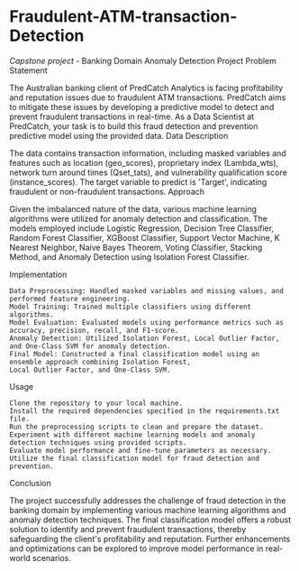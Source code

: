 # Fraudulent-ATM-transaction-Detection
*Capstone project* -
Banking Domain Anomaly Detection Project
Problem Statement

The Australian banking client of PredCatch Analytics is facing profitability and reputation issues 
due to fraudulent ATM transactions. PredCatch aims to mitigate these issues by developing a predictive 
model to detect and prevent fraudulent transactions in real-time. As a Data Scientist at PredCatch, 
your task is to build this fraud detection and prevention predictive model using the provided data.
Data Description

The data contains transaction information, including masked variables and features such as location (geo_scores), 
proprietary index (Lambda_wts), network turn around times (Qset_tats), and vulnerability qualification score (instance_scores). 
The target variable to predict is 'Target', indicating fraudulent or non-fraudulent transactions.
Approach

Given the imbalanced nature of the data, various machine learning algorithms were utilized for anomaly detection and classification. 
The models employed include Logistic Regression, Decision Tree Classifier, Random Forest Classifier, XGBoost Classifier,
Support Vector Machine, K Nearest Neighbor, Naive Bayes Theorem, Voting Classifier, Stacking Method, and Anomaly Detection
using Isolation Forest Classifier.

Implementation

    Data Preprocessing: Handled masked variables and missing values, and performed feature engineering.
    Model Training: Trained multiple classifiers using different algorithms.
    Model Evaluation: Evaluated models using performance metrics such as accuracy, precision, recall, and F1-score.
    Anomaly Detection: Utilized Isolation Forest, Local Outlier Factor, and One-Class SVM for anomaly detection.
    Final Model: Constructed a final classification model using an ensemble approach combining Isolation Forest, 
    Local Outlier Factor, and One-Class SVM.

Usage

    Clone the repository to your local machine.
    Install the required dependencies specified in the requirements.txt file.
    Run the preprocessing scripts to clean and prepare the dataset.
    Experiment with different machine learning models and anomaly detection techniques using provided scripts.
    Evaluate model performance and fine-tune parameters as necessary.
    Utilize the final classification model for fraud detection and prevention.

Conclusion

The project successfully addresses the challenge of fraud detection in the banking domain by implementing various machine learning algorithms and anomaly detection techniques. The final classification model offers a robust solution to identify and prevent fraudulent transactions, thereby safeguarding the client's profitability and reputation. Further enhancements and optimizations can be explored to improve model performance in real-world scenarios.
